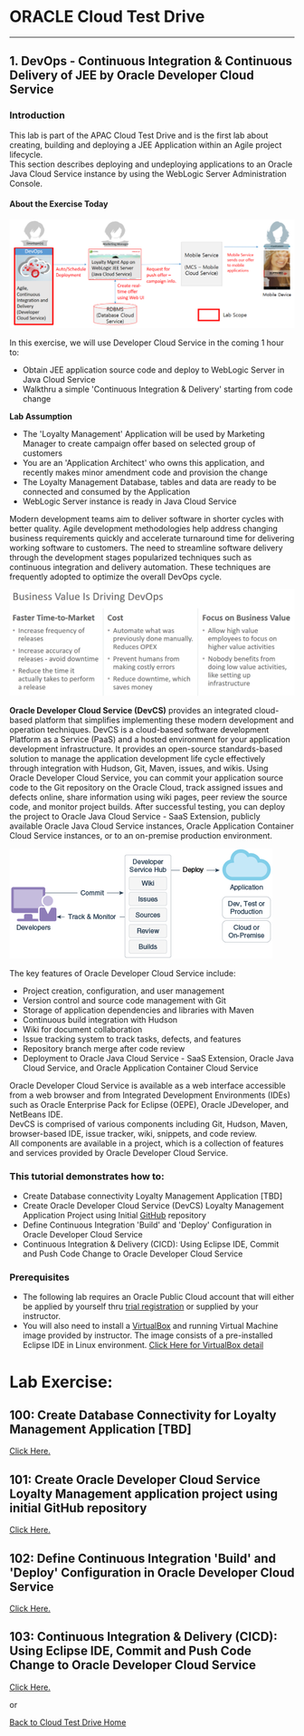 # ORACLE Cloud Test Drive #
-----
## 1. DevOps - Continuous Integration & Continuous Delivery of JEE by Oracle Developer Cloud Service ##

### Introduction ###
This lab is part of the APAC Cloud Test Drive and is the first lab about creating, building and deploying a JEE Application within an Agile project lifecycle.  
This section describes deploying and undeploying applications to an Oracle Java Cloud Service instance by using the WebLogic Server Administration Console.

#### About the Exercise Today ####

![](images/jcs.scope.png)

In this exercise, we will use Developer Cloud Service in the coming 1 hour to:
+ Obtain JEE application source code and deploy to WebLogic Server in Java Cloud Service
+ Walkthru a simple 'Continuous Integration & Delivery' starting from code change

**Lab Assumption**
+ The 'Loyalty Management' Application will be used by Marketing Manager to create campaign offer based on selected group of customers
+ You are an 'Application Architect' who owns this application, and recently makes minor amendment code and provision the change
+ The Loyalty Management Database, tables and data are ready to be connected and consumed by the Application
+ WebLogic Server instance is ready in Java Cloud Service

Modern development teams aim to deliver software in shorter cycles with better quality. Agile development methodologies help address changing business requirements quickly and accelerate turnaround time for delivering working software to customers. The need to streamline software delivery through the development stages popularized techniques such as continuous integration and delivery automation. These techniques are frequently adopted to optimize the overall DevOps cycle.

![](images/business.value.png)

**Oracle Developer Cloud Service (DevCS)** provides an integrated cloud-based platform that simplifies implementing these modern development and operation techniques. DevCS is a cloud-based software development Platform as a Service (PaaS) and a hosted environment for your application development infrastructure. It provides an open-source standards-based solution to manage the application development life cycle effectively through integration with Hudson, Git, Maven, issues, and wikis. Using Oracle Developer Cloud Service, you can commit your application source code to the Git repository on the Oracle Cloud, track assigned issues and defects online, share information using wiki pages, peer review the source code, and monitor project builds. After successful testing, you can deploy the project to Oracle Java Cloud Service - SaaS Extension, publicly available Oracle Java Cloud Service instances, Oracle Application Container Cloud Service instances, or to an on-premise production environment.

![](images/00.dcs.png)

The key features of Oracle Developer Cloud Service include:
+ Project creation, configuration, and user management
+ Version control and source code management with Git
+ Storage of application dependencies and libraries with Maven
+ Continuous build integration with Hudson
+ Wiki for document collaboration
+ Issue tracking system to track tasks, defects, and features
+ Repository branch merge after code review
+ Deployment to Oracle Java Cloud Service - SaaS Extension, Oracle Java Cloud Service, and Oracle Application Container Cloud Service

Oracle Developer Cloud Service is available as a web interface accessible from a web browser and from Integrated Development Environments (IDEs) such as Oracle Enterprise Pack for Eclipse (OEPE), Oracle JDeveloper, and NetBeans IDE.  
DevCS is comprised of various components including Git, Hudson, Maven, browser-based IDE, issue tracker, wiki, snippets, and code review.  
All components are available in a project, which is a collection of features and services provided by Oracle Developer Cloud Service.

### This tutorial demonstrates how to: ###
- Create Database connectivity Loyalty Management Application [TBD]
- Create Oracle Developer Cloud Service (DevCS) Loyalty Management Application Project using Initial [GitHub](https://github.com) repository
- Define Continuous Integration 'Build' and 'Deploy' Configuration in Oracle Developer Cloud Service 
- Continuous Integration & Delivery (CICD): Using Eclipse IDE, Commit and Push Code Change to Oracle Developer Cloud Service

### Prerequisites ###

- The following lab requires an Oracle Public Cloud account that will either be applied by yourself thru [trial registration](https://cloud.oracle.com/en_US/tryit) or supplied by your instructor.  
- You will also need to install a [VirtualBox](https://www.virtualbox.org/) and running Virtual Machine image provided by instructor. The image consists of a pre-installed Eclipse IDE in Linux environment. [Click Here for VirtualBox detail](virtualbox.md)  

# Lab Exercise: #

## 100: Create Database Connectivity for Loyalty Management Application [TBD] ##

[Click Here.](100-JavaAppsLab.md)

## 101: Create Oracle Developer Cloud Service Loyalty Management application project using initial GitHub repository ##

[Click Here.](101-JavaAppsLab.md)

## 102: Define Continuous Integration 'Build' and 'Deploy' Configuration in Oracle Developer Cloud Service ##

[Click Here.](102-JavaAppsLab.md)

## 103: Continuous Integration & Delivery (CICD): Using Eclipse IDE, Commit and Push Code Change to Oracle Developer Cloud Service ##

[Click Here.](103-JavaAppsLab.md)

or

[Back to Cloud Test Drive Home](../README.md)
